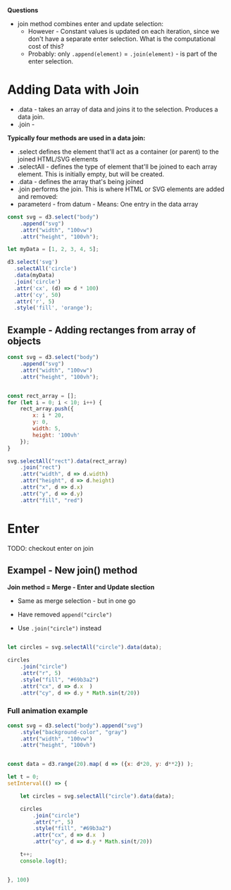 
**Questions**
* join method combines enter and update selection: 
    * However - Constant values is updated on each iteration, since we
      don't have a separate enter selection. What is the computational cost of
      this? 
    * Probably: only `.append(element)`  = `.join(element)`  - is part of the
      enter selection.


# Adding Data with Join 

* .data - takes an array of data and joins it to the selection. Produces a data
  join. 
* .join -   

**Typically four methods are used in a data join:**
* .select defines the element that'll act as a container (or parent) to the joined HTML/SVG elements
* .selectAll - defines the type of element that'll be joined to each array
  element. This is initially empty, but will be created. 
* .data - defines the array that's being joined
* .join performs the join. This is where HTML or SVG elements are added and removed: 
* parameter`d` - from datum - Means: One entry in the data array

```javascript
const svg = d3.select("body")
    .append("svg")
    .attr("width", "100vw")
    .attr("height", "100vh");

let myData = [1, 2, 3, 4, 5];

d3.select('svg')
  .selectAll('circle')
  .data(myData)
  .join('circle')
  .attr('cx', (d) => d * 100)
  .attr('cy', 50)
  .attr('r', 5)
  .style('fill', 'orange');
```


## Example - Adding rectanges from array of objects

```javascript
const svg = d3.select("body")
    .append("svg")
    .attr("width", "100vw")
    .attr("height", "100vh");


const rect_array = []; 
for (let i = 0; i < 10; i++) {
    rect_array.push({
        x: i * 20,
        y: 0,
        width: 5,
        height: '100vh'
    });
}

svg.selectAll("rect").data(rect_array)
    .join("rect")
    .attr("width", d => d.width)
    .attr("height", d => d.height)
    .attr("x", d => d.x)
    .attr("y", d => d.y)
    .attr("fill", "red")

```

# Enter


TODO: checkout enter on join



## Exampel - New join() method
**Join method = Merge - Enter and Update slection**
* Same as merge selection - but in one go

* Have removed `append("circle")` 
* Use `.join("circle")` instead 
```javascript

let circles = svg.selectAll("circle").data(data); 

circles
    .join("circle")
    .attr("r", 5)
    .style("fill", "#69b3a2")
    .attr("cx", d => d.x  )
    .attr("cy", d => d.y * Math.sin(t/20))

```


### Full animation example

```javascript
const svg = d3.select("body").append("svg")
    .style("background-color", "gray")
    .attr("width", "100vw")
    .attr("height", "100vh")


const data = d3.range(20).map( d => ({x: d*20, y: d**2}) );

let t = 0; 
setInterval(() => {

    let circles = svg.selectAll("circle").data(data); 

    circles
        .join("circle")
        .attr("r", 5)
        .style("fill", "#69b3a2")
        .attr("cx", d => d.x  )
        .attr("cy", d => d.y * Math.sin(t/20))

    t++; 
    console.log(t);


}, 100)
```



